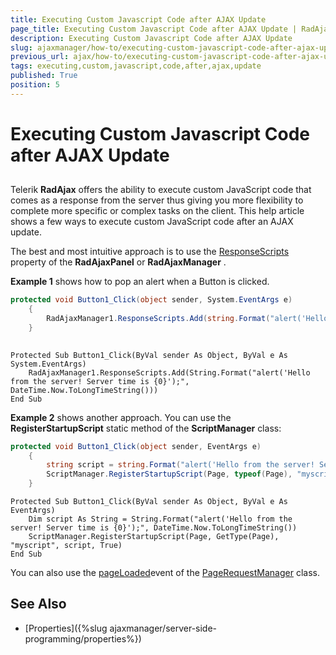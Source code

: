 ```yaml
---
title: Executing Custom Javascript Code after AJAX Update
page_title: Executing Custom Javascript Code after AJAX Update | RadAjax for ASP.NET AJAX Documentation
description: Executing Custom Javascript Code after AJAX Update
slug: ajaxmanager/how-to/executing-custom-javascript-code-after-ajax-update
previous_url: ajax/how-to/executing-custom-javascript-code-after-ajax-update
tags: executing,custom,javascript,code,after,ajax,update
published: True
position: 5
---
```


# Executing Custom Javascript Code after AJAX Update



## 

Telerik **RadAjax** offers the ability to execute custom JavaScript code that comes as a response from the server thus giving you more flexibility to complete more specific or complex tasks on the client. This help article shows a few ways to execute custom JavaScript code after an AJAX update.

The best and most intuitive approach is to use the [ResponseScripts](https://www.telerik.com/help/aspnet-ajax/ajax-control-properties.html) property of the **RadAjaxPanel** or **RadAjaxManager** .

**Example 1** shows how to pop an alert when a Button is clicked.



````C#
protected void Button1_Click(object sender, System.EventArgs e)
	{
	    RadAjaxManager1.ResponseScripts.Add(string.Format("alert('Hello from the server! Server time is {0}');", DateTime.Now.ToLongTimeString()));
	}
	
````
````VB
Protected Sub Button1_Click(ByVal sender As Object, ByVal e As System.EventArgs)
	RadAjaxManager1.ResponseScripts.Add(String.Format("alert('Hello from the server! Server time is {0}');", DateTime.Now.ToLongTimeString()))
End Sub
````


**Example 2** shows another approach. You can use the **RegisterStartupScript** static method of the **ScriptManager** class:



````C#
protected void Button1_Click(object sender, EventArgs e)
	{
	    string script = string.Format("alert('Hello from the server! Server time is {0}');", DateTime.Now.ToLongTimeString());
	    ScriptManager.RegisterStartupScript(Page, typeof(Page), "myscript", script, true);
	}  
````
````VB
Protected Sub Button1_Click(ByVal sender As Object, ByVal e As EventArgs)
	Dim script As String = String.Format("alert('Hello from the server! Server time is {0}');", DateTime.Now.ToLongTimeString())
	ScriptManager.RegisterStartupScript(Page, GetType(Page), "myscript", script, True)
End Sub
````


You can also use the [pageLoaded](https://msdn.microsoft.com/en-us/library/bb397523.aspx)event of the [PageRequestManager](https://msdn.microsoft.com/en-us/library/bb311028.aspx) class.

## See Also

 * [Properties]({%slug ajaxmanager/server-side-programming/properties%})

